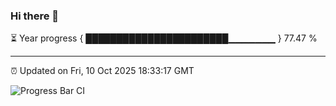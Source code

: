### Hi there 👋

⏳ Year progress { ███████████████████████▁▁▁▁▁▁▁ } 77.47 %

---

⏰ Updated on Fri, 10 Oct 2025 18:33:17 GMT

![Progress Bar CI](https://github.com/ZhaoGui/ZhaoGui/workflows/Progress%20Bar%20CI/badge.svg)

